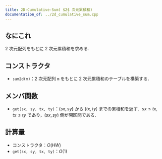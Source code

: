 ```yaml
---
title: 2D-Cumulative-Sum( $2$ 次元累積和)
documentation_of: ../2d_cumulative_sum.cpp
---
```


## なにこれ
$2$ 次元配列をもとに $2$ 次元累積和を求める．

## コンストラクタ
- `sum2d(m)`：$2$ 次元配列 `m` をもとに $2$ 次元累積和のテーブルを構築する．

## メンバ関数
- `get(sx, sy, tx, ty)`：$(sx,sy)$ から $(tx,ty)$ までの累積和を返す．$sx \leq tx, tx \leq ty$ であり，$(sx,sy)$ 側が開区間である．

## 計算量
- コンストラクタ：$O(HW)$
- `get(sx, sy, tx, ty)`：$O(1)$
